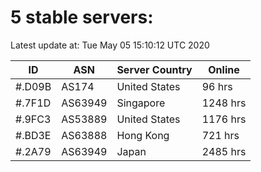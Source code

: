 # 5 stable servers:

Latest update at: Tue May 05 15:10:12 UTC 2020

| ID | ASN | Server Country | Online |
| -- | --- | -------------- | ------ |
| #.D09B | AS174 | United States | 96 hrs |
| #.7F1D | AS63949 | Singapore | 1248 hrs |
| #.9FC3 | AS53889 | United States | 1176 hrs |
| #.BD3E | AS63888 | Hong Kong | 721 hrs |
| #.2A79 | AS63949 | Japan | 2485 hrs |


